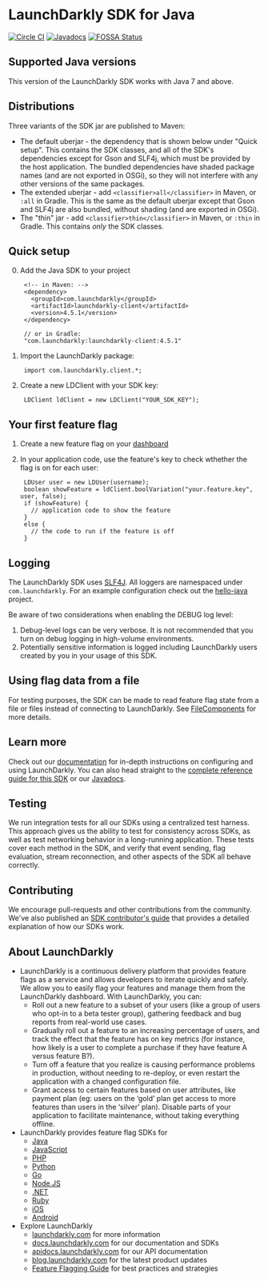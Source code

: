 LaunchDarkly SDK for Java
=========================

[![Circle CI](https://circleci.com/gh/launchdarkly/java-client.svg?style=shield)](https://circleci.com/gh/launchdarkly/java-client)
[![Javadocs](http://javadoc.io/badge/com.launchdarkly/launchdarkly-client.svg)](http://javadoc.io/doc/com.launchdarkly/launchdarkly-client)
[![FOSSA Status](https://app.fossa.io/api/projects/git%2Bhttps%3A%2F%2Fgithub.com%2Flaunchdarkly%2Fjava-client.svg?type=shield)](https://app.fossa.io/projects/git%2Bhttps%3A%2F%2Fgithub.com%2Flaunchdarkly%2Fjava-client?ref=badge_shield)

Supported Java versions
-----------------------

This version of the LaunchDarkly SDK works with Java 7 and above.

Distributions
-------------

Three variants of the SDK jar are published to Maven:

* The default uberjar - the dependency that is shown below under "Quick setup". This contains the SDK classes, and all of the SDK's dependencies except for Gson and SLF4j, which must be provided by the host application. The bundled dependencies have shaded package names (and are not exported in OSGi), so they will not interfere with any other versions of the same packages.
* The extended uberjar - add `<classifier>all</classifier>` in Maven, or `:all` in Gradle. This is the same as the default uberjar except that Gson and SLF4j are also bundled, without shading (and are exported in OSGi).
* The "thin" jar - add `<classifier>thin</classifier>` in Maven, or `:thin` in Gradle. This contains _only_ the SDK classes.

Quick setup
-----------

0. Add the Java SDK to your project

        <!-- in Maven: -->
        <dependency>
          <groupId>com.launchdarkly</groupId>
          <artifactId>launchdarkly-client</artifactId>
          <version>4.5.1</version>
        </dependency>

        // or in Gradle:
        "com.launchdarkly:launchdarkly-client:4.5.1"

1. Import the LaunchDarkly package:

        import com.launchdarkly.client.*;

2. Create a new LDClient with your SDK key:

        LDClient ldClient = new LDClient("YOUR_SDK_KEY");

Your first feature flag
-----------------------

1. Create a new feature flag on your [dashboard](https://app.launchdarkly.com)
2. In your application code, use the feature's key to check wthether the flag is on for each user:

        LDUser user = new LDUser(username);
        boolean showFeature = ldClient.boolVariation("your.feature.key", user, false);
        if (showFeature) {
          // application code to show the feature 
        }
        else {
          // the code to run if the feature is off
        }

Logging
-------

The LaunchDarkly SDK uses [SLF4J](https://www.slf4j.org/). All loggers are namespaced under `com.launchdarkly`. For an example configuration check out the [hello-java](https://github.com/launchdarkly/hello-java) project.

Be aware of two considerations when enabling the DEBUG log level:
1. Debug-level logs can be very verbose. It is not recommended that you turn on debug logging in high-volume environments.
1. Potentially sensitive information is logged including LaunchDarkly users created by you in your usage of this SDK.

Using flag data from a file
---------------------------

For testing purposes, the SDK can be made to read feature flag state from a file or files instead of connecting to LaunchDarkly. See <a href="http://javadoc.io/page/com.launchdarkly/launchdarkly-client/latest/com/launchdarkly/client/files/FileComponents.html">FileComponents</a> for more details.

Learn more
----------

Check out our [documentation](http://docs.launchdarkly.com) for in-depth instructions on configuring and using LaunchDarkly. You can also head straight to the [complete reference guide for this SDK](http://docs.launchdarkly.com/docs/java-sdk-reference) or our [Javadocs](http://launchdarkly.github.io/java-client/).

Testing
-------

We run integration tests for all our SDKs using a centralized test harness. This approach gives us the ability to test for consistency across SDKs, as well as test networking behavior in a long-running application. These tests cover each method in the SDK, and verify that event sending, flag evaluation, stream reconnection, and other aspects of the SDK all behave correctly.


Contributing
------------

We encourage pull-requests and other contributions from the community. We've also published an [SDK contributor's guide](http://docs.launchdarkly.com/docs/sdk-contributors-guide) that provides a detailed explanation of how our SDKs work.

About LaunchDarkly
-----------

* LaunchDarkly is a continuous delivery platform that provides feature flags as a service and allows developers to iterate quickly and safely. We allow you to easily flag your features and manage them from the LaunchDarkly dashboard.  With LaunchDarkly, you can:
    * Roll out a new feature to a subset of your users (like a group of users who opt-in to a beta tester group), gathering feedback and bug reports from real-world use cases.
    * Gradually roll out a feature to an increasing percentage of users, and track the effect that the feature has on key metrics (for instance, how likely is a user to complete a purchase if they have feature A versus feature B?).
    * Turn off a feature that you realize is causing performance problems in production, without needing to re-deploy, or even restart the application with a changed configuration file.
    * Grant access to certain features based on user attributes, like payment plan (eg: users on the ‘gold’ plan get access to more features than users in the ‘silver’ plan). Disable parts of your application to facilitate maintenance, without taking everything offline.
* LaunchDarkly provides feature flag SDKs for
    * [Java](http://docs.launchdarkly.com/docs/java-sdk-reference "Java SDK")
    * [JavaScript](http://docs.launchdarkly.com/docs/js-sdk-reference "LaunchDarkly JavaScript SDK")
    * [PHP](http://docs.launchdarkly.com/docs/php-sdk-reference "LaunchDarkly PHP SDK")
    * [Python](http://docs.launchdarkly.com/docs/python-sdk-reference "LaunchDarkly Python SDK")
    * [Go](http://docs.launchdarkly.com/docs/go-sdk-reference "LaunchDarkly Go SDK")
    * [Node.JS](http://docs.launchdarkly.com/docs/node-sdk-reference "LaunchDarkly Node SDK")
    * [.NET](http://docs.launchdarkly.com/docs/dotnet-sdk-reference "LaunchDarkly .Net SDK")
    * [Ruby](http://docs.launchdarkly.com/docs/ruby-sdk-reference "LaunchDarkly Ruby SDK")
    * [iOS](http://docs.launchdarkly.com/docs/ios-sdk-reference "LaunchDarkly iOS SDK")
    * [Android](http://docs.launchdarkly.com/docs/android-sdk-reference "LaunchDarkly Android SDK")
* Explore LaunchDarkly
    * [launchdarkly.com](http://www.launchdarkly.com/ "LaunchDarkly Main Website") for more information
    * [docs.launchdarkly.com](http://docs.launchdarkly.com/  "LaunchDarkly Documentation") for our documentation and SDKs
    * [apidocs.launchdarkly.com](http://apidocs.launchdarkly.com/  "LaunchDarkly API Documentation") for our API documentation
    * [blog.launchdarkly.com](http://blog.launchdarkly.com/  "LaunchDarkly Blog Documentation") for the latest product updates
    * [Feature Flagging Guide](https://github.com/launchdarkly/featureflags/  "Feature Flagging Guide") for best practices and strategies

